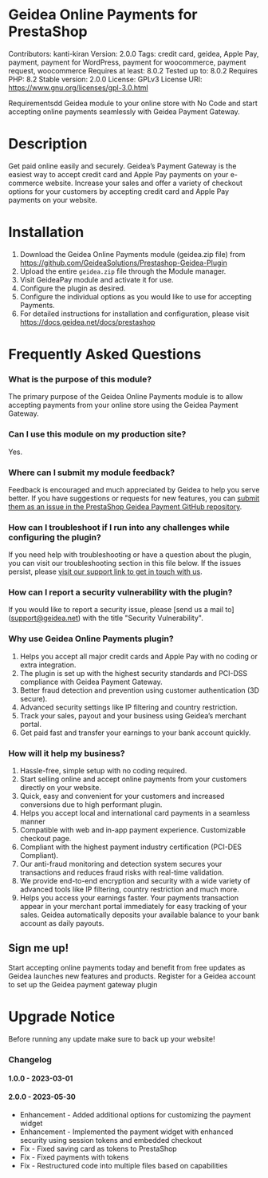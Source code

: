 # Geidea Online Payments for PrestaShop

Contributors: kanti-kiran
Version: 2.0.0
Tags: credit card, geidea, Apple Pay, payment, payment for WordPress, payment for woocommerce, payment request, woocommerce
Requires at least: 8.0.2
Tested up to: 8.0.2
Requires PHP: 8.2
Stable version: 2.0.0
License: GPLv3
License URI: https://www.gnu.org/licenses/gpl-3.0.html

Requirementsdd Geidea module to your online store with No Code and start accepting online payments seamlessly with Geidea Payment Gateway.

# Description 

Get paid online easily and securely. Geidea’s Payment Gateway is the easiest way to accept credit card and Apple Pay payments on your e-commerce website. Increase your sales and offer a variety of checkout options for your customers by accepting credit card and Apple Pay payments on your website.

# Installation 

1. Download the Geidea Online Payments module (geidea.zip file) from https://github.com/GeideaSolutions/Prestashop-Geidea-Plugin
2. Upload the entire `geidea.zip` file through the Module manager.
3. Visit GeideaPay module and activate it for use.
4. Configure the plugin as desired.
5. Configure the individual options as you would like to use for accepting Payments.
5. For detailed instructions for installation and configuration, please visit https://docs.geidea.net/docs/prestashop

# Frequently Asked Questions

### What is the purpose of this module?

The primary purpose of the Geidea Online Payments module is to allow accepting payments from your online store using the Geidea Payment Gateway.

### Can I use this module on my production site? 

Yes.

### Where can I submit my module feedback? 

Feedback is encouraged and much appreciated by Geidea to help you serve better. If you have suggestions or requests for new features, you can [submit them as an issue in the PrestaShop Geidea Payment GitHub repository](https://github.com/GeideaSolutions/Prestashop-Geidea-Plugin/issues/new).

### How can I troubleshoot if I run into any challenges while configuring the plugin? 

If you need help with troubleshooting or have a question about the plugin, you can visit our troubleshooting section in this file below. If the issues persist, please [visit our support link to get in touch with us](https://geidea.net/merchants/en/support/).

### How can I report a security vulnerability with the plugin? 

If you would like to report a security issue, please [send us a mail to] (support@geidea.net) with the title "Security Vulnerability".

### Why use Geidea Online Payments plugin? 

1. Helps you accept all major credit cards and Apple Pay with no coding or extra integration.
2. The plugin is set up with the highest security standards and PCI-DSS compliance with Geidea Payment Gateway.
3. Better fraud detection and prevention using customer authentication (3D secure).
4. Advanced security settings like IP filtering and country restriction.
5. Track your sales, payout and your business using Geidea’s merchant portal.
5. Get paid fast and transfer your earnings to your bank account quickly.

### How will it help my business? 

1. Hassle-free, simple setup with no coding required.
2. Start selling online and accept online payments from your customers directly on your website.
3. Quick, easy and convenient for your customers and increased conversions due to high performant plugin.
4. Helps you accept local and international card payments in a seamless manner
5. Compatible with web and in-app payment experience. Customizable checkout page.
6. Compliant with the highest payment industry certification (PCI-DES Compliant).
7. Our anti-fraud monitoring and detection system secures your transactions and reduces fraud risks with real-time validation.
8. We provide end-to-end encryption and security with a wide variety of advanced tools like IP filtering, country restriction and much more.
9. Helps you access your earnings faster. Your payments transaction appear in your merchant portal immediately for easy tracking of your sales. Geidea automatically deposits your available balance to your bank account as daily payouts.

## Sign me up! 
Start accepting online payments today and benefit from free updates as Geidea launches new features and products.
Register for a Geidea account to set up the Geidea payment gateway plugin


# Upgrade Notice
Before running any update make sure to back up your website!

### Changelog

#### 1.0.0 - 2023-03-01

#### 2.0.0 - 2023-05-30
* Enhancement - Added additional options for customizing the payment widget
* Enhancement - Implemented the payment widget with enhanced security using session tokens and embedded checkout
* Fix - Fixed saving card as tokens to PrestaShop
* Fix - Fixed payments with tokens
* Fix - Restructured code into multiple files based on capabilities
